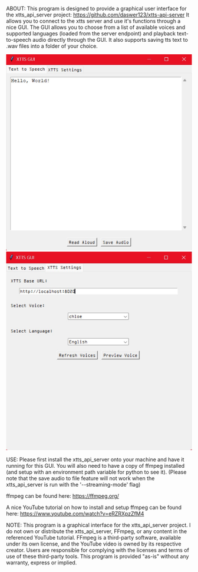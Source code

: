 
ABOUT:
This program is designed to provide a graphical user interface for the xtts_api_server project: https://github.com/daswer123/xtts-api-server
It allows you to connect to the xtts server and use it's functions through a nice GUI. The GUI allows you to choose from a list of available voices and supported languages (loaded from the server endpoint) and playback text-to-speech audio directly through the GUI. It also supports saving tts text to .wav files into a folder of your choice. 



![](screenshots/XTTS_GUI_Example1.jpg) 
![](screenshots/XTTS_GUI_Example2.jpg)




USE:
Please first install the xtts_api_server onto your machine and have it running for this GUI. You will also need to have a copy of ffmpeg installed (and setup with an environment path variable for python to see it).
(Please note that the save audio to file feature will not work when the xtts_api_server is run with the '--streaming-mode' flag)

ffmpeg can be found here: https://ffmpeg.org/

A nice YouTube tutorial on how to install and setup ffmpeg can be found here: https://www.youtube.com/watch?v=eRZRXpzZfM4

NOTE:
This program is a graphical interface for the xtts_api_server project. I do not own or distribute the xtts_api_server, FFmpeg, or any content in the referenced YouTube tutorial. FFmpeg is a third-party software, available under its own license, and the YouTube video is owned by its respective creator. Users are responsible for complying with the licenses and terms of use of these third-party tools. This program is provided "as-is" without any warranty, express or implied.
